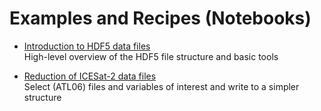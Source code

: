 # Examples and Recipes (Notebooks)

* [Introduction to HDF5 data files](https://nbviewer.jupyter.org/github/fspaolo/captoolkit/blob/master/notebooks/intro-to-hdf5.ipynb)  
  High-level overview of the HDF5 file structure and basic tools

* [Reduction of ICESat-2 data files](https://nbviewer.jupyter.org/github/fspaolo/captoolkit/blob/master/notebooks/redu-is2-files.ipynb)  
  Select (ATL06) files and variables of interest and write to a simpler structure
  
